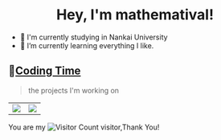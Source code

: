 <h1 align="center">
  Hey, I'm mathematival!
</h1>

- 🔭 I'm currently studying in Nankai University
- 🌱 I’m currently learning everything I like.

## 🌠[Coding Time](https://wakatime.com/@Younger)
> the projects I'm working on

<table>
  <tr>
    <td><img src='https://github-readme-stats.vercel.app/api?username=mathematival&hide=issues&show_icons=true&theme=tokyonight'>
    </td>
    <td><img src='https://github-readme-stats-ericjuice.vercel.app/api/top-langs/?username=mathematival&layout=compact&theme=tokyonight'>
    </td>
   </tr>
</table>

You are my ![Visitor Count](https://profile-counter.glitch.me/mathematival/count.svg) visitor,Thank You!
